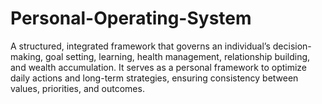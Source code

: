 # Personal-Operating-System
A structured, integrated framework that governs an individual’s decision-making, goal setting, learning, health management, relationship building, and wealth accumulation. It serves as a personal framework to optimize daily actions and long-term strategies, ensuring consistency between values, priorities, and outcomes.
